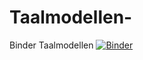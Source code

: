 # Taalmodellen-
Binder Taalmodellen
[![Binder](https://mybinder.org/badge_logo.svg)](https://mybinder.org/v2/gh/0957822/Taalmodellen-.git/HEAD)
